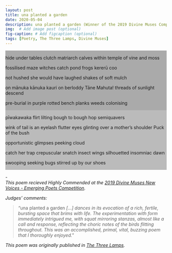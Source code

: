 ```yaml
---
layout: post
title: una planted a garden
date: 2020-05-04 
description: una planted a garden (Winner of the 2019 Divine Muses Competition)
img:  # Add image post (optional)
fig-caption: # Add figcaption (optional)
tags: [Poetry, The Three Lamps, Divine Muses]
---
```


<div class="row">
  <div class="column" style="background-color:#aaa;">
    <p>hide under tables
clutch matriarch calves
within temple of vine and moss

fossilised maze witches
catch pond frogs
kererū coo

not hushed
she would have laughed
shakes of soft mulch

on mānuka kānuka kauri
on berloddy Tāne Mahuta!
threads of sunlight descend

pre-burial in purple
rotted bench planks
weeds colonising
</p>
  </div>
  <div class="column" style="background-color:#bbb;">
    <p>pīwakawaka flirt
lilting bough to bough
hop semiquavers

wink of tail is an eyelash flutter
eyes glinting over a mother’s shoulder
Puck of the bush

opportunistic
glimpses
peeking cloud

catch her trap crepuscular
snatch insect wings
silhouetted insomniac dawn

swooping seeking
bugs
stirred up by our shoes
</p>
  </div>
</div>

-<br>
<em>This poem recieved Highly Commended at the <a href="http://artagent.co.nz/poetry/2019/poetry2019.htm/">2019 Divine Muses New Voices - Emerging Poets Competition</a>.</em><br>

<em>Judges’ comments: </em>
><em>&ldquo;</em>una planted a garden <em>[...] dances in its evocation of a rich, fertile, bursting space that brims with life. The experimentation with form immediately intrigued me, with squat mirroring stanzas, almost like a call and response, reflecting the choric notes of the birds flitting throughout. This was an accomplished, primal, vital, buzzing poem that I thoroughly enjoyed."</em>

<em>This poem was originally published in <a href="https://www.thethreelamps.com/article/lily-holloway?publication=spring-2019">The Three Lamps</a>.</em>


